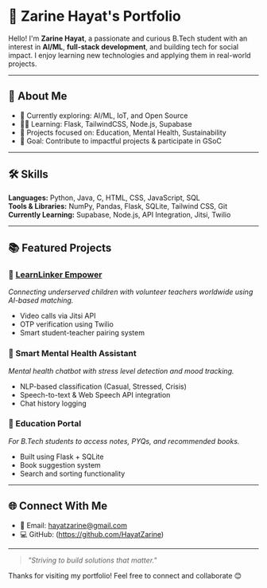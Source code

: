 # 💼 Zarine Hayat's Portfolio

Hello! I'm **Zarine Hayat**, a passionate and curious B.Tech student with an interest in **AI/ML**, **full-stack development**, and building tech for social impact. I enjoy learning new technologies and applying them in real-world projects.

---

## 🚀 About Me

- 🧠 Currently exploring: AI/ML, IoT, and Open Source
- 🧑‍💻 Learning: Flask, TailwindCSS, Node.js, Supabase
- 🌱 Projects focused on: Education, Mental Health, Sustainability
- 🎯 Goal: Contribute to impactful projects & participate in GSoC

---

## 🛠️ Skills

**Languages:** Python, Java, C, HTML, CSS, JavaScript, SQL  
**Tools & Libraries:** NumPy, Pandas, Flask, SQLite, Tailwind CSS, Git  
**Currently Learning:** Supabase, Node.js, API Integration, Jitsi, Twilio  

---

## 📚 Featured Projects

### 🔹 [LearnLinker Empower](https://github.com/YourUsername/LearnLinker-Empower)
_Connecting underserved children with volunteer teachers worldwide using AI-based matching._

- Video calls via Jitsi API
- OTP verification using Twilio
- Smart student-teacher pairing system

### 🔹 Smart Mental Health Assistant
_Mental health chatbot with stress level detection and mood tracking._

- NLP-based classification (Casual, Stressed, Crisis)
- Speech-to-text & Web Speech API integration
- Chat history logging

### 🔹 Education Portal
_For B.Tech students to access notes, PYQs, and recommended books._

- Built using Flask + SQLite
- Book suggestion system
- Search and sorting functionality

---

## 🌐 Connect With Me

- 💌 Email: hayatzarine@gmail.com  
- 💻 GitHub: (https://github.com/HayatZarine)  


---

> _"Striving to build solutions that matter."_

Thanks for visiting my portfolio! Feel free to connect and collaborate 😊

